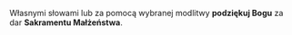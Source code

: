 Własnymi słowami lub za pomocą wybranej modlitwy **podziękuj Bogu** za dar **Sakramentu Małżeństwa**.
